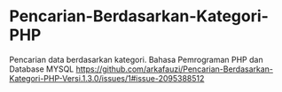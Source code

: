 # Pencarian-Berdasarkan-Kategori-PHP
Pencarian data berdasarkan kategori. Bahasa Pemrograman PHP dan Database MYSQL
https://github.com/arkafauzi/Pencarian-Berdasarkan-Kategori-PHP-Versi.1.3.0/issues/1#issue-2095388512
